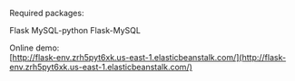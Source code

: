Required packages:

Flask
MySQL-python
Flask-MySQL

Online demo:  
[http://flask-env.zrh5pyt6xk.us-east-1.elasticbeanstalk.com/](http://flask-env.zrh5pyt6xk.us-east-1.elasticbeanstalk.com/)
